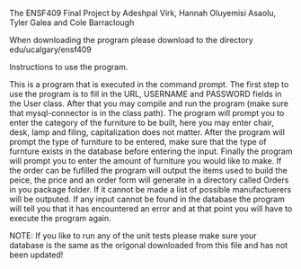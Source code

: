 The ENSF409 Final Project by Adeshpal Virk, Hannah Oluyemisi Asaolu, Tyler Galea and Cole Barraclough

When downloading the program please download to the directory edu/ucalgary/ensf409


Instructions to use the program.

This is a program that is executed in the command prompt. The first step to use the program is to fill in the URL, USERNAME and PASSWORD
fields in the User class. After that you may compile and run the program (make sure that mysql-connector is in the class path). The program
will prompt you to enter the category of the furniture to be built, here you may enter chair, desk, lamp and filing, capitalization does not
matter. After the program will prompt the type of furniture to be entered, make sure that the type of furnture exists in the database before
entering the input. Finally the program will prompt you to enter the amount of furniture you would like to make. If the order can be fufilled
the program will output the items used to build the peice, the price and an order form will generate in a directory called Orders in you package
folder. If it cannot be made a list of possible manufactuerers will be outputed. If any input cannot be found in the database the program will
tell you that it has encountered an error and at that point you will have to execute the program again.

NOTE: If you like to run any of the unit tests please make sure your database is the same as the origonal downloaded from this file and has not been updated!
